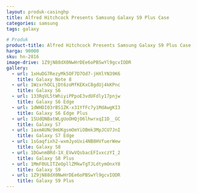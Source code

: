 ```yaml
---
layout: produk-casinghp
title: Alfred Hitchcock Presents Samsung Galaxy S9 Plus Case
categories: samsung
tags: galaxy

# Produk
product-title: Alfred Hitchcock Presents Samsung Galaxy S9 Plus Case
harga: 90000
sku: hn-2816
image-drive: 1Z9jN88dX0NwHrDEe6oPBSwYl9gcvIODR
gallery:
  - url: 1xHuDG7RezyMk5OF7D7Od7-jHXlYN39K6
    title: Galaxy Note 8
  - url: 1WzxrhOCLjDt6zoMfKEKxC8gdUj4kKPnc
    title: Galaxy S6
  - url: 133RqVL5tWhiyiPPpoE3vdUFdly17pnjw
    title: Galaxy S6 Edge
  - url: 1dWHDI03rBS1ZK-x31YfFc7y1MdAwgKI3
    title: Galaxy S6 Edge Plus
  - url: 1SUdQNBatWLgUoOHQjO6lhwrxqI1D__GC
    title: Galaxy S7
  - url: 1axmAUNc9mUKgsmOmYiOBmk3MpJCU7JnI
    title: Galaxy S7 Edge
  - url: 1sGaqfixh2-wxmJyoUxi4NB8HVfuerWew
    title: Galaxy S8
  - url: 1DGwnmBRd-1X_EVwVQsbacEFIvxczYI_2
    title: Galaxy S8 Plus
  - url: 1MmF0ULITZeOpllZMkwTgTJLdtymOnxY8
    title: Galaxy S9
  - url: 1Z9jN88dX0NwHrDEe6oPBSwYl9gcvIODR
    title: Galaxy S9 Plus
---
```

